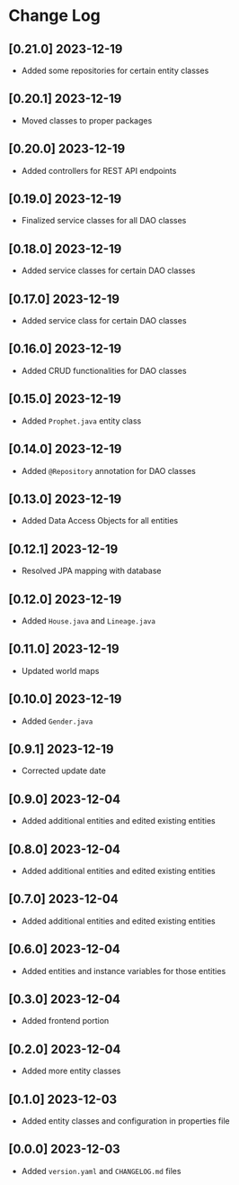 # Change Log

## [0.21.0] 2023-12-19

- Added some repositories for certain entity classes

## [0.20.1] 2023-12-19

- Moved classes to proper packages

## [0.20.0] 2023-12-19

- Added controllers for REST API endpoints

## [0.19.0] 2023-12-19

- Finalized service classes for all DAO classes

## [0.18.0] 2023-12-19

- Added service classes for certain DAO classes

## [0.17.0] 2023-12-19

- Added service class for certain DAO classes

## [0.16.0] 2023-12-19

- Added CRUD functionalities for DAO classes

## [0.15.0] 2023-12-19

- Added `Prophet.java` entity class

## [0.14.0] 2023-12-19

- Added `@Repository` annotation for DAO classes

## [0.13.0] 2023-12-19

- Added Data Access Objects for all entities

## [0.12.1] 2023-12-19

- Resolved JPA mapping with database

## [0.12.0] 2023-12-19

- Added `House.java` and `Lineage.java`

## [0.11.0] 2023-12-19

- Updated world maps

## [0.10.0] 2023-12-19

- Added `Gender.java`

## [0.9.1] 2023-12-19

- Corrected update date

## [0.9.0] 2023-12-04

- Added additional entities and edited existing entities

## [0.8.0] 2023-12-04

- Added additional entities and edited existing entities

## [0.7.0] 2023-12-04

- Added additional entities and edited existing entities

## [0.6.0] 2023-12-04

- Added entities and instance variables for those entities

## [0.3.0] 2023-12-04

- Added frontend portion

## [0.2.0] 2023-12-04

- Added more entity classes

## [0.1.0] 2023-12-03

- Added entity classes and configuration in properties file

## [0.0.0] 2023-12-03

- Added `version.yaml` and `CHANGELOG.md` files
